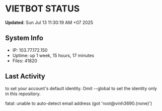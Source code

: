 # VIETBOT STATUS
**Updated**: Sun Jul 13 11:30:19 AM +07 2025

## System Info
- IP: 103.77.172.150
- Uptime: up 1 week, 15 hours, 17 minutes
- Files: 41820

## Last Activity

to set your account's default identity.
Omit --global to set the identity only in this repository.

fatal: unable to auto-detect email address (got 'root@vinh3690.(none)')

